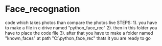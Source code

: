 # Face_recognation
code which takes photos than compare the photos live
STEPS:
1). you have to make a file in c drive named "python_face_rec"
2). then in this folder you have to place the code file
3). after that you have to make a folder named "known_faces" at path "C:\python_face_rec"
thats it you are ready to go
